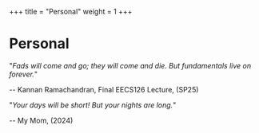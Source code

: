 +++
title = "Personal"
weight = 1
+++


# Personal

"*Fads will come and go; they will come and die. But fundamentals live on forever.*" 

-- Kannan Ramachandran, Final EECS126 Lecture, (SP25)

"*Your days will be short! But your nights are long.*"

-- My Mom, (2024)